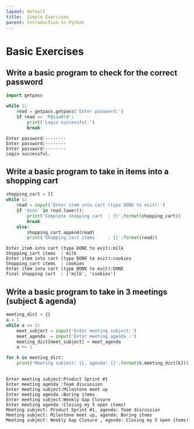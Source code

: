 ```yaml
---
layout: default
title:  Simple Exercises
parent: Introduction to Python
---
```



# Basic Exercises

## Write a basic program to check for the correct password        


```python
import getpass

while 1:
    read = getpass.getpass('Enter password:')
    if read == 'P@ssw0rd':
        print('Login successful.')
        break
```

    Enter password:········
    Enter password:········
    Enter password:········
    Login successful.
    

## Write a basic program to take in items into a shopping cart


```python
shopping_cart = []
while 1:
    read = input('Enter item into cart (type DONE to exit):')
    if 'done' in read.lower():
        print('Complete shopping cart  : {}'.format(shopping_cart))
        break
    else:
        shopping_cart.append(read)
        print('Shopping_cart items     : {}'.format(read))
```

    Enter item into cart (type DONE to exit):milk
    Shopping_cart items  : milk
    Enter item into cart (type DONE to exit):cookies
    Shopping_cart items  : cookies
    Enter item into cart (type DONE to exit):DONE
    Final shopping cart  : ['milk', 'cookies']
    

## Write a basic program to take in 3 meetings (subject & agenda)


```python
meeting_dict = {}
a = 1
while a <= 3:
    meet_subject = input('Enter meeting subject:')
    meet_agenda  = input('Enter meeting agenda :')
    meeting_dict[meet_subject] = meet_agenda
    a += 1

for k in meeting_dict:
    print('Meeting subject: {}, agenda: {}'.format(k,meeting_dict[k]))
    
```

    Enter meeting subject:Product Sprint #1
    Enter meeting agenda :Team discussion
    Enter meeting subject:Milestone meet up
    Enter meeting agenda :Boring items
    Enter meeting subject:Weekly Gap Closure 
    Enter meeting agenda :Closing my 5 open items!
    Meeting subject: Product Sprint #1, agenda: Team discussion
    Meeting subject: Milestone meet up, agenda: Boring items
    Meeting subject: Weekly Gap Closure , agenda: Closing my 5 open items!
    
